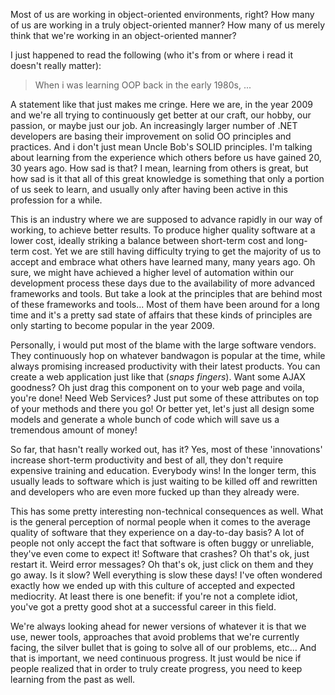 Most of us are working in object-oriented environments, right?  How many of us are working in a truly object-oriented manner? How many of us merely think that we're working in an object-oriented manner?

I just happened to read the following (who it's from or where i read it doesn't really matter):

<blockquote>
When i was learning OOP back in the early 1980s, ...
</blockquote>

A statement like that just makes me cringe.  Here we are, in the year 2009 and we're all trying to continuously get better at our craft, our hobby, our passion, or maybe just our job.  An increasingly larger number of .NET developers are basing their improvement on solid OO principles and practices.  And i don't just mean Uncle Bob's SOLID principles.  I'm talking about learning from the experience which others before us have gained 20, 30 years ago.  How sad is that?  I mean, learning from others is great, but how sad is it that all of this great knowledge is something that only a portion of us seek to learn, and usually only after having been active in this profession for a while.

This is an industry where we are supposed to advance rapidly in our way of working, to achieve better results.  To produce higher quality software at a lower cost, ideally striking a balance between short-term cost and long-term cost.  Yet we are still having difficulty trying to get the majority of us to accept and embrace what others have learned many, many years ago.  Oh sure, we might have achieved a higher level of automation within our development process these days due to the availability of more advanced frameworks and tools.  But take a look at the principles that are behind most of these frameworks and tools... Most of them have been around for a long time and it's a pretty sad state of affairs that these kinds of principles are only starting to become popular in the year 2009.  

Personally, i would put most of the blame with the large software vendors.  They continuously hop on whatever bandwagon is popular at the time, while always promising increased productivity with their latest products.  You can create a web application just like that (*snaps fingers*).   Want some AJAX goodness? Oh just drag this component on to your web page and voila, you're done!  Need Web Services? Just put some of these attributes on top of your methods and there you go!  Or better yet, let's just all design some models and generate a whole bunch of code which will save us a tremendous amount of money!

So far, that hasn't really worked out, has it?  Yes, most of these 'innovations' increase short-term productivity and best of all, they don't require expensive training and education.  Everybody wins!  In the longer term, this usually leads to software which is just waiting to be killed off and rewritten and developers who are even more fucked up than they already were.

This has some pretty interesting non-technical consequences as well.  What is the general perception of normal people when it comes to the average quality of software that they experience on a day-to-day basis?  A lot of people not only accept the fact that software is often buggy or unreliable, they've even come to expect it!  Software that crashes? Oh that's ok, just restart it.  Weird error messages? Oh that's ok, just click on them and they go away.  Is it slow? Well everything is slow these days!  I've often wondered exactly how we ended up with this culture of accepted and expected mediocrity.  At least there is one benefit: if you're not a complete idiot, you've got a pretty good shot at a successful career in this field.   

We're always looking ahead for newer versions of whatever it is that we use, newer tools, approaches that avoid problems that we're currently facing, the silver bullet that is going to solve all of our problems, etc...  And that is important, we need continuous progress.  It just would be nice if people realized that in order to truly create progress, you need to keep learning from the past as well.